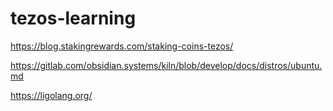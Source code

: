 # tezos-learning

https://blog.stakingrewards.com/staking-coins-tezos/

https://gitlab.com/obsidian.systems/kiln/blob/develop/docs/distros/ubuntu.md

https://ligolang.org/
